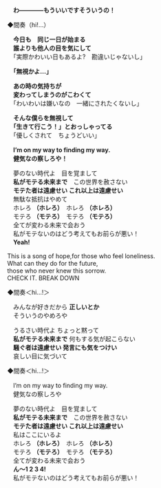 　**わ――――もういいですそういうの！**

◆間奏（hi!…）

　**今日も　同じ一日が始まる  
 　誰よりも他人の目を気にして**  
　「実際かわいい日もあるよ?　勘違いじゃないし」

　**「無視かよ…」**

　**あの時の気持ちが  
　変わってしまうのがこわくて**  
　「わいわいは嫌いなの　一緒にされたくないし」
 
　**そんな僕らを無視して  
　「生きて行こう！」とおっしゃってる**  
　「優しくされて　ちょうどいい」

　**I’m on my way to finding my way.**  
　**健気なの察しろや！**

　夢のない時代よ　目を覚まして  
　**私がモテる未来まで**　この世界を赦さない    
　**モテた者は遠慮せい これ以上は遠慮せい**  
　無駄な抵抗はやめて  
　ホレろ **（ホレろ）**　ホレろ **（ホレろ）**  
　モテろ **（モテろ）**　モテろ **（モテろ）**  
　全てが変わる未来で会おう  
　私がモテないのはどう考えてもお前らが悪い！  
 　**Yeah!**

This is a song of hope,for those who feel loneliness.  
What can they do for the future,  
those who never knew this sorrow.  
CHECK IT. BREAK DOWN

◆間奏＜hi…!＞

　みんなが好きだから **正しいとか**  
　そういうのやめろや  

　うるさい時代よ ちょっと黙って  
　**私がモテる未来まで** 何もする気が起こらない    
　**騒ぐ者は遠慮せい 発言にも気をつけい**  
　哀しい目に気づいて

◆間奏＜hi…!＞

　I’m on my way to finding my way.  
　健気なの察しろや

　夢のない時代よ　目を覚まして  
　**私がモテる未来まで**　この世界を赦さない    
　**モテた者は遠慮せい これ以上は遠慮せい**  
　私はここにいるよ  
　ホレろ **（ホレろ）**　ホレろ **（ホレろ）**  
　モテろ **（モテろ）**　モテろ **（モテろ）**  
　全てが変わる未来で会おう  
　**ん～1 2 3 4!**  
　私がモテないのはどう考えてもお前らが悪い！
